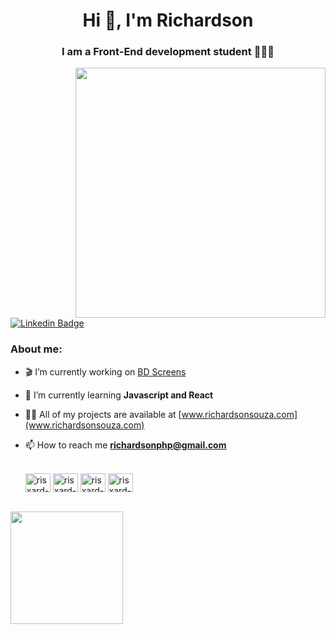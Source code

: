 <h1 align="center">Hi 👋, I'm Richardson</h1>
<h3 align="center">I am a Front-End development student 👨🏾‍💻</h3>
<img align="right" src="https://github.com/Risxard/Risxard/assets/88140056/52137125-e7e5-48ef-a4f7-ac7af2ade4f4.gif" width="400px" height="400px">

[![Linkedin Badge](https://img.shields.io/badge/-LinkedIn-blue?style=flat-square&logo=Linkedin&logoColor=white&link=https://www.linkedin.com/in/richardson-ssouza/)](https://www.linkedin.com/in/richardson-ssouza/)



### About me:
- 🎬︎ I’m currently working on [BD Screens](https://github.com/Risxard/BD-Screens)
- 🌱 I’m currently learning **Javascript and React**
- 👨‍💻 All of my projects are available at [www.richardsonsouza.com](www.richardsonsouza.com)
- 📫 How to reach me **richardsonphp@gmail.com**

  <div style="display: inline_block" align="left"><br>
  <img align="center" alt="risxard-react" height="30" width="40" src="https://cdn.jsdelivr.net/gh/devicons/devicon/icons/react/react-original-wordmark.svg">
   <img align="center" alt="risxard-javascritp" height="30" width="40" src="https://cdn.jsdelivr.net/gh/devicons/devicon/icons/javascript/javascript-plain.svg">
  <img align="center" alt="risxard-HTML" height="30" width="40" src="https://cdn.jsdelivr.net/gh/devicons/devicon/icons/html5/html5-plain-wordmark.svg">
  <img align="center" alt="risxard-CSS" height="30" width="40" src="https://cdn.jsdelivr.net/gh/devicons/devicon/icons/css3/css3-plain-wordmark.svg">
  </div>
 <br>
  <div align="center">
    <a href="https://github.com/risxard">
    <img align="left" height="180em" src="https://github-readme-stats.vercel.app/api?username=risxard&theme=dark"/>
  </div>

  


 
